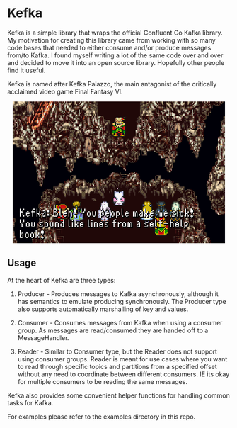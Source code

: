 # Kefka

Kefka is a simple library that wraps the official Confluent Go Kafka library. My motivation for creating this library came from working with so many code bases that needed to either consume and/or produce messages from/to Kafka. I found myself writing a lot of the same code over and over and decided to move it into an open source library. Hopefully other people find it useful.

Kefka is named after Kefka Palazzo, the main antagonist of the critically acclaimed video game Final Fantasy VI. 

<p align="center">
<img src="misc/80-ffvi37_181.png">
</p>

## Usage

At the heart of Kefka are three types:

1. Producer - Produces messages to Kafka asynchronously, although it has semantics to emulate producing synchronously. The Producer type also supports automatically marshalling of key and values.

2. Consumer - Consumes messages from Kafka when using a consumer group. As messages are read/consumed they are handed off to a MessageHandler.

3. Reader - Similar to Consumer type, but the Reader does not support using consumer groups. Reader is meant for use cases where you want to read through specific topics and partitions from a specified offset without any need to coordinate between different consumers. IE its okay for multiple consumers to be reading the same messages.

Kefka also provides some convenient helper functions for handling common tasks for Kafka.

For examples please refer to the examples directory in this repo.